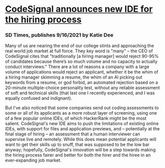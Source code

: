 # [CodeSignal announces new IDE for the hiring process](https://sdtimes.com/softwaredev/codesignal-announces-new-ide-for-the-hiring-process/)
### SD Times, publishes 9/16/2021 by Katie Dee

Many of us are nearing the end of our college stints and approaching the real world job market at full force. They key word is "many" – the CEO of CodeSignal cites that "traditionally [a hiring manager] would reject 90-95% of candidates because there’s so much volume and no capacity to actually conduct interviews." There are a lot of reasons a company with a large volume of applications would reject an applicant, whether it be the whim of a hiring manager skimming a resume, the whim of an AI picking out keywords from a resume, or god forbid, an automated rejection based on a 20-minute multiple-choice personality test, without any reliable assessment of soft and technical skills (that last one I recently experienced, and I was equally confused and indignant). 

But I've also noticed that some companies send out coding assessments to some or all of its applicants as a more robust layer of screening, using one of a few popular online IDEs, of which HackerRank might be the most salient. CodeSignal's new IDE aims to push the limitations of existing online IDEs, with support for files and application previews, and – potentially at the final stage of hiring – an assessment that a human interviewer can supervise live and remotely. While this does mean potential applicants will want to get their skills up to snuff, that was supposed to be the low bar anyway; hopefully, CodeSignal's innovation will be a step towards making the hiring process fairer and better for both the hirer and the hiree in an ever-expanding job market.